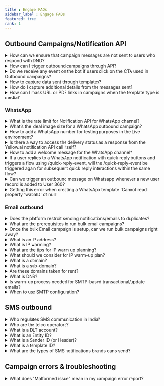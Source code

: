 ```yaml
---
title : Engage FAQs
sidebar_label : Engage FAQs
featured: true
rank: 1
---
```


## Outbound Campaigns/Notification API

<details>
<summary> How can we ensure that campaign messages are not sent to users who respond with DND?</summary>

To prevent sending campaigns to users who respond with DND, follow these steps:

1. Create and train an [intent on relevant uttrences like DND and unsubscribe](https://docs.yellow.ai/docs/platform_concepts/studio/train/intents#add-intents-and-utterances).
2. Set up a flow triggered by the respective intent.
3. Within the flow, [update the opt-in property when the intent is triggered.
4. Use this updated property as a [condition in segment](https://docs.yellow.ai/docs/platform_concepts/engagement/cdp/user_data_segments/creating_managing_user_segment) targeting to exclude users who have opted for DND from receiving further campaign messages.

For a detailed help guide, refer to [Engage user guide](https://docs.yellow.ai/docs/cookbooks/engage/optout-campaigns).

</details>


<details>
<summary> How can I trigger outbound campaigns through API?</summary> 

You can initiate outbound campaigns using notification APIs. These APIs provide the necessary functionality to trigger campaigns programmatically, allowing for seamless integration with your existing systems or applications.

For more details, see[Notification APIs](https://docs.yellow.ai/docs/platform_concepts/engagement/outbound/notification-engine#23-postman-collections).

</details>




<details>
<summary> Do we receive any event on the bot if users click on the CTA used in Outbound campaigns? </summary>

No, for CTA button clicks, you will not receive any events on the bot.

</details>

<details>
<summary> How to capture data sent through templates? </summary>

To capture the data sent in the template, You can capture template ID, variable data, and sender ID on Quick Reply buttons, you can use the Quick Reply event. This event will provide you with access to the event data (`{{data.event.data}}`), event name (`{{data.event.templateName}}`), and sender ID (`{{sender}}`).

</details>



<details>
<summary>
 How do I capture additional details from the messages sent?</summary>


To capture additional details from the messages sent, you can pass inside  the `customPayload` in the `config` object. This allows you to include specific data within the message payload, which can then be accessed and processed by your chatbot. You can pass upto three variables.

For example, you can include relevant variables such as waybill numbers, IDs, or codes within the customPayload field of the config object.

Here's an example of how to structure the customPayload field within the Config object:

```json

{
    "userDetails": {
        "number": ""
    },
    "notification": {
        "type": "whatsapp",
        "sender": "917888000000",
        "templateId": "order_out_for_delivery_prepaid_copy",
        "params": {
            "orderId":"1234",
            "quickReplies": {
                "ctaUrlParam": "order?order_id=2392409"
            }
        }
    },
    "config": {
        "customPayload": {
            "waybill": "15893217051240",
            "cp_id": "4",
            "account_code": "Delhivery Express"
        }
    }
}

```


Then, to retrieve data within your chatbot, you can use the following syntax:


`{{{data.event.extraParams.customPayload.{variableName}}}}`

For example:


`{{{data.event.extraParams.customPayload.waybill}}}`


</details>


<details>
<summary> How can I mask URL or PDF links in campaigns when the template type is media?

   </summary>
While applying media templates, you don't need to provide the actual invoice file link. Instead, you can share a sample image during the template creation process. For instance, to send invoices, consider replacing standard campaigns with event-triggered campaigns to ensure that the image links are not exposed on the platform. This approach helps maintain confidentiality and prevents unauthorized access to sensitive information.

</details>



### WhatsApp 

<details>

<summary>What is the rate limit for Notification API for WhatsApp channel?</summary>

By default, the rate limit is set to 2000 calls/min. If you want to reduce this rate, create a ticket requesting the same or contact support.
</details>


<details>

<summary>
What’s the ideal image size for a WhatsApp outbound campaign?</summary>
WhatsApp automatically resizes images. It is recommended to keep the aspect ratio of 1:1.
</details>


<details>

<summary>
How to add a WhatsApp number for testing purposes in the Live environment?
</summary>

1. In Channels, select <b>WhatsApp messenger</b> in the Live environment.
2. Click on the more options icon and select **Edit**.

   ![](https://i.imgur.com/8uSndt0.png)

3. **Enable development mode** using the toggle button.

   ![](https://i.imgur.com/MkazXQE.png)

4. Enter the number in **Developer whatsapp number**. 
5. To add more WhatsApp business numbers, click **Add phone numbers**.
6. Click **Save**.

</details>

<details>

<summary>Is there a way to access the delivery status as a response from the Yellow.ai notification API call itself?</summary>

No, there isn't a direct way to access the delivery status as part of the response from the Yellow.ai notification API call. You need to use webhook URL to receive delivery status updates.

The delivery status is asynchronous. This means that we don't have a precise timeframe for when a message will be delivered or read. Consequently, waiting for an unknown duration is not a feasible approach to obtain the delivery status within the API call response.

</details>

<details>
<summary>How to add a welcome message for the WhatsApp channel?</summary>
The default message does not come automatically for WhatsApp. You have to train with initial <a href="https://docs.yellow.ai/docs/platform_concepts/studio/train/intents#24-add-utterance">utterance </a> like “hi” or “hello” to trigger a flow.
</details>


<details>
<summary>If a user replies to a WhatsApp notification with quick reply buttons and triggers a flow using /quick-reply-event, will the /quick-reply-event be triggered again for subsequent quick reply interactions within the same flow?</summary>

No, the /quick-reply-event is specific to WhatsApp notifications and will only be triggered for replies to those notifications. It will not be triggered again for subsequent quick reply interactions within the same flow.
</details>



<details>
<summary> Can we trigger an outbound message on Whatsapp whenever a new user record is added to User 360? </summary>

You can use [User360 events](https://docs.yellow.ai/docs/platform_concepts/studio/events/event-hub#7-user-360-events-system-events) in [Even-based workflow campaign](https://docs.yellow.ai/docs/platform_concepts/engagement/event-triggered-campaign) to send out messages on User 360 events.

</details>


<details>
<summary>Getting this error when creating a WhatsApp template `Cannot read property 'wabaID' of null`</summary>

This error can occur when you are trying to create a WhatsApp template or access a WhatsApp Business number, and the corresponding variable is null or undefined.

To address this error, ensure that the [WhatsApp business account is configured](https://docs.yellow.ai/docs/platform_concepts/channelConfiguration/whatsapp-configuration) successfully.

</details>


### Email outbound

<details>
 <summary>Does the platform restrcit sending notifications/emails to duplicates?</summary>
 <div>
  <br/>
  <div>Yes, the platform automatically identifies duplicate identifiers before sending campaign messages or notifications.</div>
   </div>
</details>

<details>
<summary>What are the prerequisites to run bulk email campaigns?</summary>
  

The yellow.ai will help in setting up a Bulk email campaign account. The following are the steps involved:

   - Creating a bulk email campaigns account for the brand.
   - Procuring a dedicated IP address for the brand's email campaign account
   - Doing domain authentication and reverse DNS setup along with the brand's DNS team.
   - Time taken for this activity: 7-10 working days.

</details>


<details>
 <summary>Once the bulk Email campaign is setup, can we run bulk campaigns right away?</summary>

 <div>

   No. Unlike many channels like SMS, WhatsApp, we cannot send lakhs or thousands of emails from day one. Email is a highly regulated channel where the ISP (internet service providers and the end-user's email clients (aka emailbox) screens for the reputation of the IP address from which the emails are sent from.

   Hence, we need to spend considerable time in increasing the reputation of the IP address from which the bulk emails are sent. This process is called ‘IP Warming’.

</div>
</details>

<details>
<summary>What is an IP address?</summary>

Internet Protocol Address (shortly, IP address) is a unique numerical address that defines your location on the internet. Roughly , this is like your house address which is needed to locate you and your identity .

  

Each of internet-connected device will have an IP address. To know your local IP address, Google for *What is my IP?*, and you will get the answer.
</details>


<details>
<summary>
What is IP warming?</summary>

IP addresses need to build reputation. The higher the reputation higher is the chance for the mails to be successfully delivered to the end users’ mailbox. To improve the reputation, we perform IP warming.

IP warming is the process of incrementally adding email volume to the new IP address over multiple days and weeks to build a positive sending reputation among the mailbox providers.

Mailboxes treat a new IP address with suspicion until they build a positive sending reputation.

Typically, it takes 4-8 weeks to achieve highest deliverability (subject to vary based on email volume and engagement).

</details>



<details>
<summary>
What are the tips for IP warm up planning?</summary>


- Start your email program with the email content that you feel will perform the best with respect to engagement (opens, clicks).
- Start your email program with the users that you know are most likely to open/engage with your emails (It could be your best users, favourite customers active on email).
- As you progress with the warm-up plan, keep adding 10-15% of your older user audience to your most engaging user segment that you started with.
- During the course of the IP warming program, we should be incrementally adding the audience size from highest engaging users to the lowest, dull engaging users based on the historic experience.
- During the first two weeks, send emails to the most engage-worthy users. The brands could help with the audience.
- During the third and fourth weeks, we could include the audience users who have opened/clicked emails in last 60 days from your previous email program.
- During the first six weeks, we should avoid sending emails to the least engaged/ bounce-worthy users, spam-markers.

  **IP warm-up plan** for new dedicated IP address (for enterprises with high-volume email program plans).

  

[Typical IP Warm-up plan.pdf](https://res.craft.do/user/full/a59774be-e9f6-fe9e-e9df-69fe0168e698/doc/4980E2FD-1F82-4D61-B270-BF2F010EC67C/0D158801-34F9-48AA-B5F8-9743DC239DB7_2/Typical%20IP%20Warm-up%20plan.pdf)

  

IP warm-up plan can tweaked based on the brand’s maximum volume expected to be sent. The thumb rule is that rushing up the IP warming process is not recommended. Going incrementally and steadily is the key.

 </details>
 
<details>
<summary> 
What should we consider for IP warm-up plan?</summary>
 

  
- Different mailbox providers may delay the mail delivery, block the emails during the initial days. It is important to discover the bad user segments after each day and ensure to add the engage-worthy userbase on a daily basis during the warm-up plan.
- IP warming is not only about the incremental increase in volume but also about the engagement ( opens, clicks, bounces, getting marked as spam).
- Opens & clicks engagement positively impact the IP sending reputation.
- Bounces, invalid user email addresses, and spam reports negatively impact the IP sending reputation.
- To keep the engagement rate high, ensure to send emails only to the opted-in users.
- Begin your email sending program by sending an opt-in sign up form. You can have email opt-in across your digital portfolio such as website, WhatsApp bots etc.
- Send only high-relevant content.
- Request the users to whitelist your email ID to deliver directly to ‘primary inbox’ instead of spam or promotions.
- As the list grows, remove non-engaging users.

</details>
 







<details>

<summary>What is a domain?</summary>

  

Computers are extremely fast. They can handle the IP addresses of the Internet-connected devices which are numerical. However, we humans have a lot other things to remember, right? To bail you out from remembering the numerical IPs, comes the domain names.




Domain names are human-readable address. For example, yellow.ai , google.com, Yellow and Google are the domains. `.ai` and `.com` are called top level domains.

</details>



<details>

<summary>What is a sub-domain?</summary>


In the example docs.yellow.ai, `docs` is the sub-domain of yellow.ai.

</details>


<details>

<summary>
Are these domains taken for rent?
</summary>

Yes, you cannot own domains. You can only pay and get the right to use it for the approved time (say 2 years) before renewal. If you fail to renew, this will be available for someone else to buy for a rent.

The place where you pay and get the domains are called 'Registrars'. For example, GoDaddy, CloudFlare (DNS names given are for example and not as a recommendation from yellow.ai) is a registrar from whom you can get domains.
</details>




<details>

<summary>What is DNS?</summary>

In short, Domain Name System (DNS) behaves like a translator. Whenever you types something like yellow.ai on the browser, DNS translates this to computer-friendly IP address and that's why the particular page gets opened.

</details>



<details>

<summary>Is warm-up process needed for SMTP-based transactional/update emails?</summary>

  

No. as this is high-context, relevant and non-bulk outbound type. Also, the SMTP is expected to be sending emails already.

</details>


<details>

<summary>When to use SMTP configuration?</summary>

  
SMTP configuration can be used when the purpose is to send 1:1 transactional/update email notifications through our Notifications API or Workflow campaign and not usually recommended for bulk promotional ones.

</details>





## SMS outbound

<details>

<summary>
Who regulates SMS communication in India?
</summary>


Telecom Regulatory Authority of India (TRAI) is the regulatory body for brand-customer communication.

</details>


<details>

<summary>
Who are the telco operators?
</summary>

Telecom (Or Telco) operators are the likes of brands like Airtel, Jio, Vodafone in India that ensures flow of SMSs (from brands to customers, in this case).

</details>


<details>

<summary>
What is a DLT account?</summary>

Distributed Ledger Technology (DLT) is an account which brands need to create by giving relevant business info. The DLT account is in place to prevent customers from being SMS-spammed.

Brands should create a new DLT account with one of the Telco providers.
</details>


<details>
<summary>
What is an Entity ID?
</summary>

Entitiy ID is the unique ID given to the brand by the TRAI upon successful creation of the DLT account. There can be only one DLT account per business.
</details>


<details>

<summary>
What is a Sender ID (or Header)?
</summary>

Sender ID or Header is a 6-digit alphabetic name for transactional messages and telco operator-fixed 6-digit number for promotional messages. This is a personification of the brand’s contact name with respect to SMS.
</details>

<details>
<summary>
What is a template ID?
</summary>

This is the unique reference to the template message that you apply in the your DLT portal.
</details>


<details>
<summary>
What are the types of SMS notifications brands cans send?
</summary>

There are two types of SMS notifications  - 1. Promotional 2. Transactional.

Transactional notifications has three types:

a. OTP - only for banks.<br/>
b. Service Implicit - transactional notifications sent based on customer’s actions (e.g, product purchase confirmations, service related info, order/delivery status info, OTP by brands).<br/>
c. Service Explicit - Notifications to existing customers only promoting other products/services of the brand.<br/>
</details>


## Campaign errors & troubleshooting

<details>

<summary>  What does "Malformed issue" mean in my campaign error report? </summary>

The 'Malformed issue' typically occurs when essential properties in your template, such as the phone number, are not available for some users. To resolve this, ensure that the required property variables are accurately captured.

</details>
